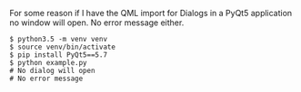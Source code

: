 For some reason if I have the QML import for Dialogs in a PyQt5 application no window will open.
No error message either.

```shell
$ python3.5 -m venv venv
$ source venv/bin/activate
$ pip install PyQt5==5.7
$ python example.py
# No dialog will open
# No error message
```
